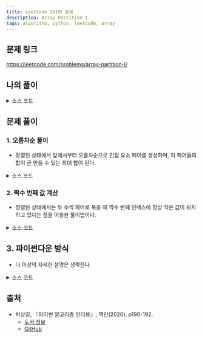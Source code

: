 ```yaml
---
title: LeetCode 561번 문제
description: Array Partition I
tags: algorithm, python, leetcode, array
---
```


## 문제 링크

https://leetcode.com/problems/array-partition-i/

## 나의 풀이

<details>
<summary>소스 코드</summary>
<div markdown="1">

```python
from typing import List


class Solution:
    def my_solution(self, nums: List[int]) -> int:
        result = 0
        nums.sort()
        for i in range(0, len(nums), 2):
            result += nums[i]
        return result
```

</div>
</details>

## 문제 풀이

### 1. 오름차순 풀이

- 정렬된 상태에서 앞에서부터 오름차순으로 인접 요소 페어를 생성하며, 이 페어들의 합이 곧 만들 수 있는 최대 합이 된다.

<details>
<summary>소스 코드</summary>
<div markdown="1">

```python
from typing import List


class Solution:
    def solution1(self, nums: List[int]) -> int:
        result = 0
        pair = []
        nums.sort()

        for n in nums:
            # 앞에서부터 오름차순으로 페어를 만들면서 합 계산
            pair.append(n)
            if len(pair) == 2:
                result += min(pair)
                pair = []

        return result
```

</div>
</details>

### 2. 짝수 번째 값 계산

- 정렬된 상태에서는 두 수씩 페어로 묶을 때 짝수 번째 인덱스에 항상 작은 값이 위치하고 있다는 점을 이용한 풀이법이다.

<details>
<summary>소스 코드</summary>
<div markdown="1">

```python
from typing import List


class Solution:
    def solution2(self, nums: List[int]) -> int:
        result = 0
        nums.sort()

        for i, n in enumerate(nums):
            # 짝수 번째 값의 합 계산
            if i % 2 == 0:
                result += n

        return result
```

</div>
</details>

## 3. 파이썬다운 방식

- 더 이상의 자세한 설명은 생략한다.

<details>
<summary>소스 코드</summary>
<div markdown="1">

```python
from typing import List


class Solution:
    def solution3(self, nums: List[int]) -> int:
        return sum(sorted(nums)[::2])
```

</div>
</details>

## 출처

- 박상길, 『파이썬 알고리즘 인터뷰』, 책만(2020), p190-192.
  - [도서 정보](https://www.onlybook.co.kr/entry/algorithm-interview)
  - [GitHub](https://github.com/onlybooks/algorithm-interview)
